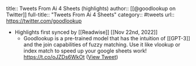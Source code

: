 title:: Tweets From Ai 4 Sheets (highlights)
author:: [[@goodlookup on Twitter]]
full-title:: "Tweets From Ai 4 Sheets"
category:: #tweets
url:: https://twitter.com/goodlookup

- Highlights first synced by [[Readwise]] [[Nov 22nd, 2022]]
	- Goodlookup is a pre-trained model that has the intuition of [[GPT-3]] and the join capabilities of fuzzy matching. Use it like vlookup or index match to speed up your google sheets work! https://t.co/oJZDs6WkOt ([View Tweet](https://twitter.com/goodlookup/status/1592887695331971072))